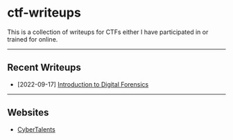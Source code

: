 # ctf-writeups

This is a collection of writeups for CTFs either I have participated in or trained for online.

---

## Recent Writeups

- [2022-09-17] [Introduction to Digital Forensics](./CyberTalents/Introduction-to-Cybersecurity/lesson-16.md)

---

## Websites

- [CyberTalents](./CyberTalents/README.md)
